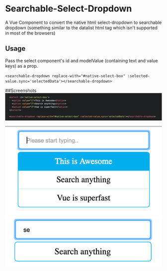 # Searchable-Select-Dropdown
A Vue Component to convert the native html select-dropdown to searchable dropdown (something similar to the datalist html tag which isn't supported in most of the browsers)

## Usage
Pass the select component's id and modelValue (containing text and value keys) as a prop.

`<searchable-dropdown replace-with="#native-select-box" :selected-value.sync='selectedData'></searchable-dropdown>`

##Screenshots
![Alt text](images/example_code.png?raw=true "Example Code")

![Alt text](images/usage.png?raw=true "Example Code")![Alt text](images/typeahead.png?raw=true "Example Code")



